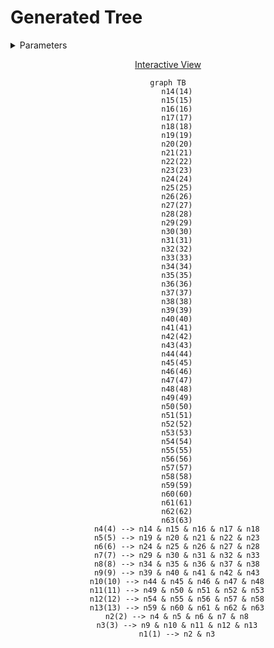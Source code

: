 # Generated Tree

<details>
<summary> Parameters </summary>

- Leaves: 50
- Branches: 5
- Order: Ascending
- Level Outlines: no
- Table Representation: Horizontal (top-down)

```console
enary 50 5 -a
```

</details>

<div align="center">

[Interactive View](https://mermaid.live/view#pako:eNo908tq3EAQBdBfEb0I1zAG1aP1WngR8gfJKsxGeOQZgyUNirQIxv8epqsqu-IW0unbQp_pdb1MaUjXbbzfql_fz0tVLQR6KgODbRCIDQq1ISPb0KCxoUVrQ4fOhh69DVSDah8J5G8nBvn7SUAukILcoAxyhRqQO9SCXKIO5Bb1INe4BrvGBI4uDHaNBewaK9g1zmDXuAG7xi24faqen1-qhapv1cIWd-DOY3nEanEP7j3Oj7ix66shtcftI-4sJgh53D9iqi1nCIdZUDJVBCKxKCyZKwrRWBSYXM6QHItCk9sNpIlFwdnxFhKF2Ro73kGiMhecHe8hUZoLzoZrDY3aXHA2XAkaxbngYrgyNJpLwcVwFWg0l4KL4arQaC4FF8czNJpLwcXxBhrNpbeohUZnrcvnJFt00OisXBZiix4anVXLItt_USNHZ7WTZEKOtlpOonaSzMjRVss1ZLuGLMjRNpdryJxOaZ62eXy_pCF9ntN-m-bpnIZzukxv4_Gxn9NXOqXx2Neff5fXNOzbMZ3Sth7XWxrexo8_0ykd98u4Tz_ex-s2zv_T-7j8XtfZHvn6ByNE-do)

```mermaid
graph TB
    n14(14)
    n15(15)
    n16(16)
    n17(17)
    n18(18)
    n19(19)
    n20(20)
    n21(21)
    n22(22)
    n23(23)
    n24(24)
    n25(25)
    n26(26)
    n27(27)
    n28(28)
    n29(29)
    n30(30)
    n31(31)
    n32(32)
    n33(33)
    n34(34)
    n35(35)
    n36(36)
    n37(37)
    n38(38)
    n39(39)
    n40(40)
    n41(41)
    n42(42)
    n43(43)
    n44(44)
    n45(45)
    n46(46)
    n47(47)
    n48(48)
    n49(49)
    n50(50)
    n51(51)
    n52(52)
    n53(53)
    n54(54)
    n55(55)
    n56(56)
    n57(57)
    n58(58)
    n59(59)
    n60(60)
    n61(61)
    n62(62)
    n63(63)
    n4(4) --> n14 & n15 & n16 & n17 & n18
    n5(5) --> n19 & n20 & n21 & n22 & n23
    n6(6) --> n24 & n25 & n26 & n27 & n28
    n7(7) --> n29 & n30 & n31 & n32 & n33
    n8(8) --> n34 & n35 & n36 & n37 & n38
    n9(9) --> n39 & n40 & n41 & n42 & n43
    n10(10) --> n44 & n45 & n46 & n47 & n48
    n11(11) --> n49 & n50 & n51 & n52 & n53
    n12(12) --> n54 & n55 & n56 & n57 & n58
    n13(13) --> n59 & n60 & n61 & n62 & n63
    n2(2) --> n4 & n5 & n6 & n7 & n8
    n3(3) --> n9 & n10 & n11 & n12 & n13
    n1(1) --> n2 & n3
```

</div>
